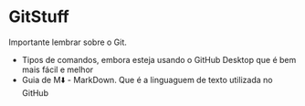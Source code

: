 # GitStuff

Importante lembrar sobre o Git.

* Tipos de comandos, embora esteja usando o GitHub Desktop que é bem mais fácil e melhor
* Guia de M⬇️ - MarkDown. Que é a linguaguem de texto utilizada no GitHub
